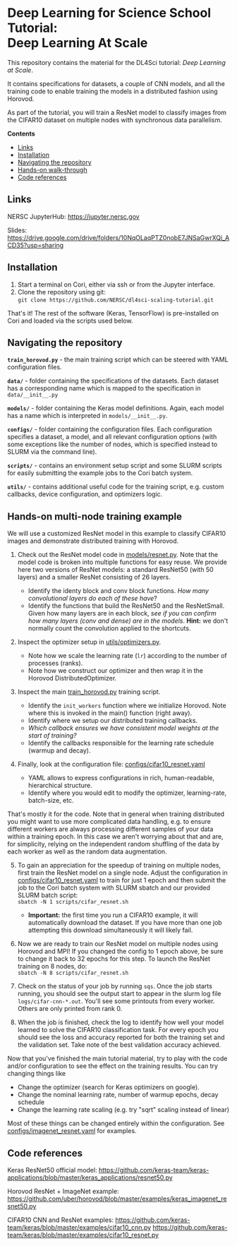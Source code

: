 # Deep Learning for Science School Tutorial:<br>Deep Learning At Scale

This repository contains the material for the DL4Sci tutorial:
*Deep Learning at Scale*.

It contains specifications for datasets, a couple of CNN models, and
all the training code to enable training the models in a distributed fashion
using Horovod.

As part of the tutorial, you will train a ResNet model to classify images
from the CIFAR10 dataset on multiple nodes with synchronous data parallelism.

**Contents**
* [Links](https://github.com/NERSC/dl4sci-scaling-tutorial#links)
* [Installation](https://github.com/NERSC/dl4sci-scaling-tutorial#installation)
* [Navigating the repository](https://github.com/NERSC/dl4sci-scaling-tutorial#navigating-the-repository)
* [Hands-on walk-through](https://github.com/NERSC/dl4sci-scaling-tutorial#hands-on-multi-node-training-example)
* [Code references](https://github.com/NERSC/dl4sci-scaling-tutorial#code-references)

## Links

NERSC JupyterHub: https://jupyter.nersc.gov

Slides: https://drive.google.com/drive/folders/10NqOLaqPTZ0nobE7JNSaGwrXQi_ACD35?usp=sharing

## Installation

1. Start a terminal on Cori, either via ssh or from the Jupyter interface.
2. Clone the repository using git:\
   `git clone https://github.com/NERSC/dl4sci-scaling-tutorial.git`

That's it! The rest of the software (Keras, TensorFlow) is pre-installed on Cori
and loaded via the scripts used below.

## Navigating the repository

**`train_horovod.py`** - the main training script which can be steered with YAML
configuration files.

**`data/`** - folder containing the specifications of the datasets. Each dataset
has a corresponding name which is mapped to the specification in `data/__init__.py`

**`models/`** - folder containing the Keras model definitions. Again, each model
has a name which is interpreted in `models/__init__.py`.

**`configs/`** - folder containing the configuration files. Each
configuration specifies a dataset, a model, and all relevant configuration
options (with some exceptions like the number of nodes, which is specified
instead to SLURM via the command line).

**`scripts/`** - contains an environment setup script and some SLURM scripts
for easily submitting the example jobs to the Cori batch system.

**`utils/`** - contains additional useful code for the training script, e.g.
custom callbacks, device configuration, and optimizers logic.

## Hands-on multi-node training example

We will use a customized ResNet model in this example to classify CIFAR10
images and demonstrate distributed training with Horovod.

1. Check out the ResNet model code in [models/resnet.py](models/resnet.py).
   Note that the model code is broken into multiple functions for easy reuse.
   We provide here two versions of ResNet models: a standard ResNet50 (with 50
   layers) and a smaller ResNet consisting of 26 layers.
    * Identify the identy block and conv block functions. *How many convolutional
      layers do each of these have*?
    * Identify the functions that build the ResNet50 and the ResNetSmall. Given how
      many layers are in each block, *see if you can confirm how many layers (conv
      and dense) are in the models*. **Hint:** we don't normally count the
      convolution applied to the shortcuts.

2. Inspect the optimizer setup in [utils/optimizers.py](utils/optimizers.py).
    * Note how we scale the learning rate (`lr`) according to the number of
      processes (ranks).
    * Note how we construct our optimizer and then wrap it in the Horovod
      DistributedOptimizer.

3. Inspect the main [train_horovod.py](train_horovod.py) training script.
    * Identify the `init_workers` function where we initialize Horovod.
      Note where this is invoked in the main() function (right away).
    * Identify where we setup our distributed training callbacks.
    * *Which callback ensures we have consistent model weights at the start of training?*
    * Identify the callbacks responsible for the learning rate schedule (warmup and decay).

4. Finally, look at the configuration file:
   [configs/cifar10_resnet.yaml](configs/cifar10_resnet.yaml)
    * YAML allows to express configurations in rich, human-readable, hierarchical structure.
    * Identify where you would edit to modify the optimizer, learning-rate, batch-size, etc.

That's mostly it for the code. Note that in general when training distributed
you might want to use more complicated data handling, e.g. to ensure different
workers are always processing different samples of your data within a training
epoch. In this case we aren't worrying about that and are, for simplicity,
relying on the independent random shuffling of the data by each worker as well
as the random data augmentation.

5. To gain an appreciation for the speedup of training on
   multiple nodes, first train the ResNet model on a single node.
   Adjust the configuration in [configs/cifar10_resnet.yaml](configs/cifar10_resnet.yaml)
   to train for just 1 epoch and then submit the job to the Cori batch system with
   SLURM sbatch and our provided SLURM batch script:\
   `sbatch -N 1 scripts/cifar_resnet.sh`
    * **Important:** the first time you run a CIFAR10 example, it will
    automatically download the dataset. If you have more than one job attempting
    this download simultaneously it will likely fail.

6. Now we are ready to train our ResNet model on multiple nodes using Horovod
   and MPI! If you changed the config to 1 epoch above, be sure to change it back
   to 32 epochs for this step. To launch the ResNet training on 8 nodes, do:\
   `sbatch -N 8 scripts/cifar_resnet.sh`

7. Check on the status of your job by running `sqs`.
   Once the job starts running, you should see the output start to appear in the
   slurm log file `logs/cifar-cnn-*.out`. You'll see some printouts from every
   worker. Others are only printed from rank 0.

8. When the job is finished, check the log to identify how well your model learned
   to solve the CIFAR10 classification task. For every epoch you should see the
   loss and accuracy reported for both the training set and the validation set.
   Take note of the best validation accuracy achieved.

Now that you've finished the main tutorial material, try to play with the code
and/or configuration to see the effect on the training results. You can try changing
things like
* Change the optimizer (search for Keras optimizers on google).
* Change the nominal learning rate, number of warmup epochs, decay schedule
* Change the learning rate scaling (e.g. try "sqrt" scaling instead of linear)

Most of these things can be changed entirely within the configuration.
See [configs/imagenet_resnet.yaml](configs/imagenet_resnet.yaml) for examples.

## Code references

Keras ResNet50 official model:
https://github.com/keras-team/keras-applications/blob/master/keras_applications/resnet50.py

Horovod ResNet + ImageNet example:
https://github.com/uber/horovod/blob/master/examples/keras_imagenet_resnet50.py

CIFAR10 CNN and ResNet examples:
https://github.com/keras-team/keras/blob/master/examples/cifar10_cnn.py
https://github.com/keras-team/keras/blob/master/examples/cifar10_resnet.py
